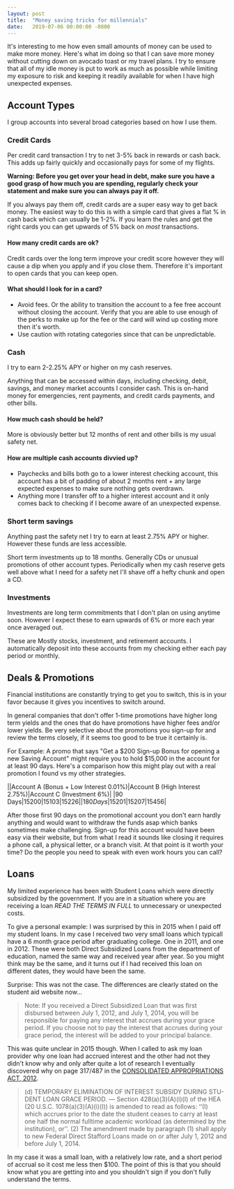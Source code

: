 ```yaml
---
layout: post
title:  "Money saving tricks for millennials"
date:   2019-07-06 00:00:00 -0800
---
```


It's interesting to me how even small amounts of money can be used to make more money. Here's what im doing so that I can save more money without cutting down on avocado toast or my travel plans. I try to ensure that all of my idle money is put to work as much as possible while limiting my exposure to risk <!--more-->and keeping it readily available for when I have high unexpected expenses.

## Account Types
I group accounts into several broad categories based on how I use them.

### Credit Cards
Per credit card transaction I try to net 3-5% back in rewards or cash back. This adds up fairly quickly and occasionally pays for some of my flights.

**Warning: Before you get over your head in debt, make sure you have a good grasp of how much you are spending, regularly check your statement and make sure you can always pay it off.**

If you always pay them off, credit cards are a super easy way to get back money. The easiest way to do this is with a simple card that gives a flat % in cash back which can usually be 1-2%. If you learn the rules and get the right cards you can get upwards of 5% back on _most_ transactions.

#### How many credit cards are ok?

Credit cards over the long term improve your credit score however they will cause a dip when you apply and if you close them. Therefore it's important to open cards that you can keep open.

####  What should I look for in a card?
* Avoid fees. Or the ability to transition the account to a fee free account without closing the account. Verify that you are able to use enough of the perks to make up for the fee or the card will wind up costing more then it's worth.
* Use caution with rotating categories since that can be unpredictable.

### Cash 
I try to earn 2-2.25% APY or higher on my cash reserves.

Anything that can be accessed within days, including checking, debit, savings, and money market accounts I consider cash. This is on-hand money for emergencies, rent payments, and credit cards payments, and other bills. 

#### How much cash should be held?
More is obviously better but 12 months of rent and other bills is my usual safety net.

#### How are multiple cash accounts divvied up?
* Paychecks and bills both go to a lower interest checking account, this account has a bit of padding of about 2 months rent + any large expected expenses to make sure nothing gets overdrawn. 
* Anything more I transfer off to a higher interest account and it only comes back to checking if I become aware of an unexpected expense. 

### Short term savings
Anything past the safety net I try to earn at least 2.75% APY or higher. However these funds are less accessible.

Short term investments up to 18 months. Generally CDs or unusual promotions of other account types. Periodically when my cash reserve gets well above what I need for a safety net I'll shave off a hefty chunk and open a CD.

### Investments
Investments are long term commitments that I don't plan on using anytime soon. However I expect these to earn upwards of 6% or more each year once averaged out. 

These are Mostly stocks, investment, and retirement accounts. I automatically deposit into these accounts from my checking either each pay period or monthly.

## Deals & Promotions
Financial institutions are constantly trying to get you to switch, this is in your favor because it gives you incentives to switch around.

In general companies that don't offer 1-time promotions have higher long term yields and the ones that do have promotions have higher fees and/or lower yields. Be very selective about the promotions you sign-up for and review the terms closely, if it seems too good to be true it certainly is. 

For Example: A promo that says "Get a $200 Sign-up Bonus for opening a new Saving Account" might require you to hold $15,000 in the account for at least 90 days. Here's a comparison how this might play out with a real promotion I found vs my other strategies.

||Account A (Bonus + Low Interest 0.01%)|Account B (High Interest 2.75%)|Account C (Investment 6%)|
|90 Days|$15200|$15103|$15226|
|180 Days|$15201|$15207|$15456|

After those first 90 days on the promotional account you don't earn hardly anything and would want to withdraw the funds asap which banks sometimes make challenging. Sign-up for this account would have been easy via their website, but from what I read it sounds like closing it requires a phone call, a physical letter, or a branch visit. At that point is it worth your time? Do the people you need to speak with even work hours you can call?

## Loans
My limited experience has been with Student Loans which were directly subsidized by the government. If you are in a situation where you are receiving a loan *READ THE TERMS IN FULL* to unnecessary or unexpected costs.

To give a personal example: I was surprised by this in 2015 when I paid off my student loans. In my case I received two very small loans which typicall have a 6 month grace period after graduating college. One in 2011, and one in 2012. These were both Direct Subsidized Loans from the department of education, named the same way and received year after year. So you might think may be the same, and it turns out if I had received this loan on different dates, they would have been the same. 

Surprise: This was not the case. The differences are clearly stated on the student aid website now...

> Note: If you received a Direct Subsidized Loan that was first disbursed between July 1, 2012, and July 1, 2014, you will be responsible for paying any interest that accrues during your grace period. If you choose not to pay the interest that accrues during your grace period, the interest will be added to your principal balance.

This was quite unclear in 2015 though. When I called to ask my loan provider why one loan had accrued interest and the other had not they didn't know why and only after quite a lot of research I eventually discovered why on page 317/487 in the [CONSOLIDATED APPROPRIATIONS ACT, 2012]('https://www.congress.gov/112/plaws/publ74/PLAW-112publ74.pdf').

> (d) TEMPORARY ELIMINATION OF INTEREST SUBSIDY DURING STU-DENT LOAN GRACE PERIOD. — Section 428(a)(3)(A)(i)(I) of the HEA (20 U.S.C. 1078(a)(3)(A)(i)(I)) is amended to read as follows: ‘‘(I) which accrues prior to the date the student ceases to carry at least one half the normal fulltime academic workload (as determined by the institution), or’’. (2) The amendment made by paragraph (1) shall apply to new Federal Direct Stafford Loans made on or after July 1, 2012 and before July 1, 2014. 

In my case it was a small loan, with a relatively low rate, and a short period of accrual so it cost me less then $100. The point of this is that you should know what you are getting into and you shouldn't sign if you don't fully understand the terms.
